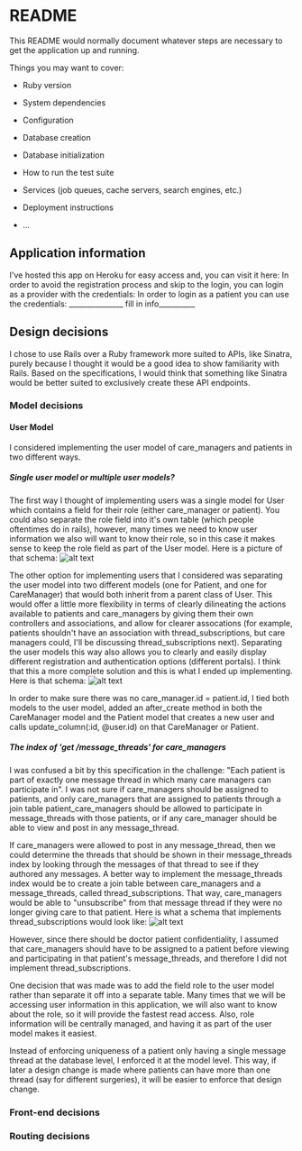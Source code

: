 # README

This README would normally document whatever steps are necessary to get the
application up and running.

Things you may want to cover:

* Ruby version

* System dependencies

* Configuration

* Database creation

* Database initialization

* How to run the test suite

* Services (job queues, cache servers, search engines, etc.)

* Deployment instructions

* ...

## Application information

I've hosted this app on Heroku for easy access and, you can visit it here:
In order to avoid the registration process and skip to the login, you can login as a provider with the credentials:
In order to login as a patient you can use the credentials:
_______________ fill in info__________


## Design decisions

I chose to use Rails over a Ruby framework more suited to APIs, like Sinatra, purely because I thought it would be a good idea to show familiarity with Rails. Based on the specifications, I would think that something like Sinatra would be better suited to exclusively create these API endpoints.

### Model decisions

#### User Model

I considered implementing the user model of care_managers and patients in two different ways.

##### Single user model or multiple user models?
The first way I thought of implementing users was a single model for User which contains a field for their role (either care_manager or patient). You could also separate the role field into it's own table (which people oftentimes do in rails), however, many times we need to know user information we also will want to know their role, so in this case it makes sense to keep the role field as part of the User model. Here is a picture of that schema:
![alt text](https://github.com/mattbehan/wellframe_messaging_app/blob/master/db/schema_final.png "Final schema")

The other option for implementing users that I considered was separating the user model into two different models (one for Patient, and one for CareManager) that would both inherit from a parent class of User. This would offer a little more flexibility in terms of clearly dilineating the actions available to patients and care_managers by giving them their own controllers and associations, and allow for clearer assocations (for example, patients shouldn't have an association with thread_subscriptions, but care managers could, I'll be discussing thread_subscriptions next). Separating the user models this way also allows you to clearly and easily display different registration and authentication options (different portals). I think that this a more complete solution and this is what I ended up implementing. Here is that schema:
![alt text](https://github.com/mattbehan/wellframe_messaging_app/blob/master/db/schema_with_multiple_user_models.png "Multiple user models schema")

In order to make sure there was no care_manager.id = patient.id, I tied both models to the user model, added an after_create method in both the CareManager model and the Patient model that creates a new user and calls update_column(:id, @user.id) on that CareManager or Patient.


##### The index of 'get /message_threads' for care_managers

I was confused a bit by this specification in the challenge: "Each patient is part of exactly one message thread in which many care managers can participate in". I was not sure if care_managers should be assigned to patients, and only care_managers that are assigned to patients through a join table patient_care_managers should be allowed to participate in message_threads with those patients, or if any care_manager should be able to view and post in any message_thread. 

If care_managers were allowed to post in any message_thread, then we could determine the threads that should be shown in their message_threads index by looking through the messages of that thread to see if they authored any messages. A better way to implement the message_threads index would be to create a join table between care_managers and a message_threads, called thread_subscriptions. That way, care_managers would be able to "unsubscribe" from that message thread if they were no longer giving care to that patient. Here is what a schema that implements thread_subscriptions would look like:
![alt text](https://github.com/mattbehan/wellframe_messaging_app/blob/master/db/schema_with_thread_subscriptions_instead_of_patients_care_managers_table.png "Schema with thread subscriptions")


However, since there should be doctor patient confidentiality, I assumed that care_managers should have to be assigned to a patient before viewing and participating in that patient's message_threads, and therefore I did not implement thread_subscriptions. 



One decision that was made was to add the field role to the user model rather than separate it off into a separate table. Many times that we will be accessing user information in this application, we will also want to know about the role, so it will provide the fastest read access. Also, role information will be centrally managed, and having it as part of the user model makes it easiest.

Instead of enforcing uniqueness of a patient only having a single message thread at the database level, I enforced it at the model level. This way, if later a design change is made where patients can have more than one thread (say for different surgeries), it will be easier to enforce that design change. 


### Front-end decisions

### Routing decisions
